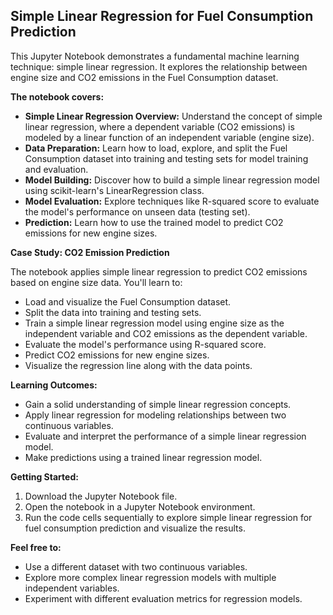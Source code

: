 ## Simple Linear Regression for Fuel Consumption Prediction

This Jupyter Notebook demonstrates a fundamental machine learning technique: simple linear regression. It explores the relationship between engine size and CO2 emissions in the Fuel Consumption dataset.

**The notebook covers:**

* **Simple Linear Regression Overview:** Understand the concept of simple linear regression, where a dependent variable (CO2 emissions) is modeled by a linear function of an independent variable (engine size).
* **Data Preparation:** Learn how to load, explore, and split the Fuel Consumption dataset into training and testing sets for model training and evaluation.
* **Model Building:** Discover how to build a simple linear regression model using scikit-learn's LinearRegression class.
* **Model Evaluation:** Explore techniques like R-squared score to evaluate the model's performance on unseen data (testing set).
* **Prediction:** Learn how to use the trained model to predict CO2 emissions for new engine sizes.

**Case Study: CO2 Emission Prediction**

The notebook applies simple linear regression to predict CO2 emissions based on engine size data. You'll learn to:

* Load and visualize the Fuel Consumption dataset.
* Split the data into training and testing sets.
* Train a simple linear regression model using engine size as the independent variable and CO2 emissions as the dependent variable.
* Evaluate the model's performance using R-squared score.
* Predict CO2 emissions for new engine sizes.
* Visualize the regression line along with the data points.

**Learning Outcomes:**

* Gain a solid understanding of simple linear regression concepts.
* Apply linear regression for modeling relationships between two continuous variables.
* Evaluate and interpret the performance of a simple linear regression model.
* Make predictions using a trained linear regression model.

**Getting Started:**

1. Download the Jupyter Notebook file.
2. Open the notebook in a Jupyter Notebook environment.
3. Run the code cells sequentially to explore simple linear regression for fuel consumption prediction and visualize the results.

**Feel free to:**

* Use a different dataset with two continuous variables.
* Explore more complex linear regression models with multiple independent variables.
* Experiment with different evaluation metrics for regression models.
